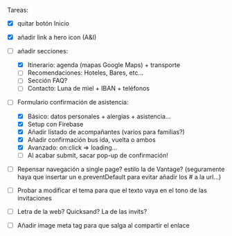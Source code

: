 Tareas:

- [x] quitar botón Inicio
- [x] añadir link a hero icon (A&I)
- [ ] añadir secciones:

  - [x] Itinerario: agenda (mapas Google Maps) + transporte
  - [ ] Recomendaciones: Hoteles, Bares, etc...
  - [ ] Sección FAQ?
  - [ ] Contacto: Luna de miel + IBAN + teléfonos

- [ ] Formulario confirmación de asistencia:

  - [x] Básico: datos personales + alergias + asistencia...
  - [x] Setup con Firebase
  - [x] Añadir listado de acompañantes (varios para familias?)
  - [x] Añadir confirmación bus ida, vuelta o ambos
  - [x] Avanzado: on:click => loading...
  - [ ] Al acabar submit, sacar pop-up de confirmación!

- [ ] Repensar navegación a single page? estilo la de Vantage?
      (seguramente haya que insertar un e.preventDefault para evitar añadir los # a la url...)

- [ ] Probar a modificar el tema para que el texto vaya en el tono de las invitaciones
- [ ] Letra de la web? Quicksand? La de las invits?
- [ ] Añadir image meta tag para que salga al compartir el enlace
